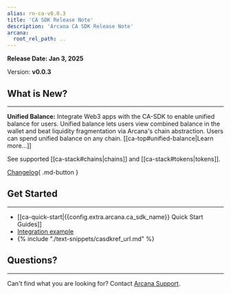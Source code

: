 ```yaml
---
alias: rn-ca-v0.0.3
title: 'CA SDK Release Note'
description: 'Arcana CA SDK Release Note'
arcana:
  root_rel_path: ..
---
```


**Release Date: Jan 3, 2025**  

Version: **v0.0.3**

## What is New?

---
 
**Unified Balance:** Integrate Web3 apps with the CA-SDK to enable unified balance for users. Unified balance lets users view combined balance in the wallet and beat liquidity fragmentation via Arcana's chain abstraction. Users can spend unified balance on any chain. [[ca-top#unified-balance|Learn more...]]

See supported [[ca-stack#chains|chains]] and [[ca-stack#tokens|tokens]].

[Changelog](https://github.com/arcana-network/ca-sdk/releases/latest){ .md-button } 

## Get Started

---

* [[ca-quick-start|{{config.extra.arcana.ca_sdk_name}} Quick Start Guides]]
* [Integration example](https://github.com/arcana-network/ca-sdk/tree/main/example)
* {% include "./text-snippets/casdkref_url.md" %}

## Questions? 

---

Can't find what you are looking for? Contact [Arcana Support]({{page.meta.arcana.root_rel_path}}/support/index.md).